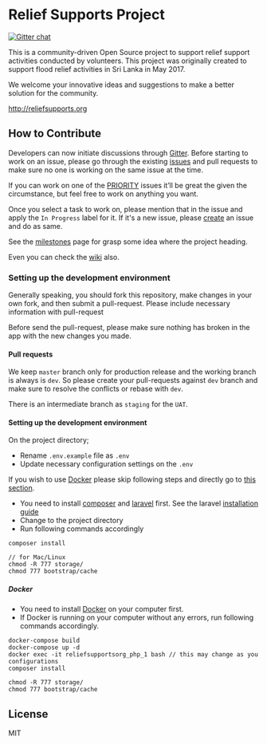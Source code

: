 # Relief Supports Project

[![Gitter chat](https://badges.gitter.im/gitterHQ/services.png)](https://gitter.im/relief-supports/Lobby)

This is a community-driven Open Source project to support relief support activities conducted by volunteers.
This project was originally created to support flood relief activities in Sri Lanka in May 2017.

We welcome your innovative ideas and suggestions to make a better solution for the community.

http://reliefsupports.org

## How to Contribute

Developers can now initiate discussions through [Gitter](https://gitter.im/relief-supports/Lobby). Before starting to work on an issue, please go through the existing [issues](https://github.com/reliefsupports/reliefsupports.org/issues) and pull requests to make sure no one is working on the same issue at the time.

If you can work on one of the [PRIORITY](https://github.com/reliefsupports/reliefsupports.org/labels/PRIORITY) issues it’ll be great the given the circumstance, but feel free to work on anything you want.

Once you select a task to work on, please mention that in the issue and apply the `In Progress` label for it. If it's a new issue, please [create](https://github.com/reliefsupports/reliefsupports.org/issues/new) an issue and do as same.

See the [milestones](https://github.com/reliefsupports/reliefsupports.org/milestones) page for grasp some idea where the project heading.

Even you can check the [wiki](https://github.com/reliefsupports/reliefsupports.org/wiki) also.

### Setting up the development environment

Generally speaking, you should fork this repository, make changes in your own fork, and then submit a pull-request. Please include necessary information with pull-request 

Before send the pull-request, please make sure nothing has broken in the app with the new changes you made.

#### Pull requests

We keep `master` branch only for production release and the working branch is always is `dev`. So please create your pull-requests against `dev` branch and make sure to resolve the conflicts or rebase with `dev`.

There is an intermediate branch as `staging` for the `UAT`.

#### Setting up the development environment

On the project directory;

* Rename `.env.example` file as `.env`
* Update necessary configuration settings on the `.env`

If you wish to use [Docker](https://www.docker.com/) please skip following steps and directly go to [this section](https://github.com/reliefsupports/reliefsupports.org#docker).

* You need to install [composer](https://getcomposer.org/) and [laravel](https://laravel.com/) first. See the laravel [installation guide](https://laravel.com/docs/5.4)
* Change to the project directory
* Run following commands accordingly

```
composer install

// for Mac/Linux
chmod -R 777 storage/
chmod 777 bootstrap/cache
```

##### Docker

* You need to install [Docker](https://www.docker.com/) on your computer first.
* If Docker is running on your computer without any errors, run following commands accordingly.

```
docker-compose build
docker-compose up -d
docker exec -it reliefsupportsorg_php_1 bash // this may change as you configurations
composer install

chmod -R 777 storage/
chmod 777 bootstrap/cache
```

## License

MIT
